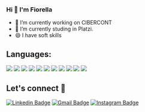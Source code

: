 ### Hi 👋 I'm Fiorella

<!--
**FiooREla/FiooREla** is a ✨ _special_ ✨ repository because its `README.md` (this file) appears on your GitHub profile.
<p align="center">
  <img src="https://raw.githubusercontent.com/Souravdey777/Souravdey777/master/Card.png" width="100%" title="Intro Card" alt="Intro Card">
</p>
Here are some ideas to get you started:-->

- 🔭 I’m currently working on CIBERCONT
- 🌱 I’m currently studing in Platzi.
- 😄 I have soft skills

##  Languages:
<img src = "https://img.shields.io/badge/-HTML5-E34F26?style=flat&logo=html5&logoColor=white"> <img src = "https://img.shields.io/badge/-CSS3-1572B6?style=flat&logo=css3&logoColor=white">
<img src="https://img.shields.io/badge/-Bootstrap-563D7C?style=flat&logo=bootstrap&logoColor=white">
<img src="https://img.shields.io/badge/-JavaScript-eed718?style=flat&logo=javascript&logoColor=ffffff">
<img src="https://img.shields.io/badge/-MySQL-F29111?style=flat&logo=mysql&logoColor=FFFFFF">
<img src="http://img.shields.io/badge/-Git-F1502F?style=flat&logo=git&logoColor=FFFFFF">
<img src="http://img.shields.io/badge/-Github-000000?style=flat&logo=github&logoColor=FFFFFF">
<img src="http://img.shields.io/badge/-VS%20Code-007ACC?style=flat&logo=visual%20studio%20code&logoColor=white">
<img src="https://img.shields.io/badge/-WordPress-blue?style=flat&logo=wordpress&link=https://github.com/BRdhanani)](https://github.com/BRdhanani">
<img src="https://img.shields.io/badge/-Angular-000000?style=flat&logo=angular&logoColor=red">
<img src="https://img.shields.io/badge/-C%20shard-000000?style=flat&logo=c%20shard&logoColor=blue">

##  Let's connect :speech_balloon:
[![Linkedin Badge](https://img.shields.io/badge/-Fiorella-blue?style=flat-square&logo=Linkedin&logoColor=white&link=https://www.linkedin.com/in/fiorella-m-rodriguez-iparraguirre-056988183/)](https://www.linkedin.com/in/fiorella-m-rodriguez-iparraguirre-056988183/) [![Gmail Badge](https://img.shields.io/badge/-figapa123@gmail.com-c14438?style=flat-square&logo=Gmail&logoColor=white&link=mailto:figapa123@gmail.com)](mailto:figapa123@gmail.com) [![Instagram Badge](https://img.shields.io/badge/-@fiori2803-e4405f?style=flat-square&labelColor=f94877&logo=instagram&logoColor=white&link=https://www.instagram.com/fiori2803/)](https://www.instagram.com/fiori2803/)
